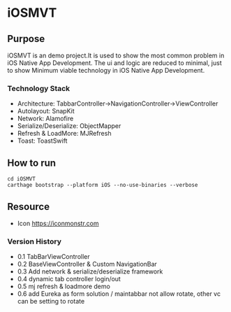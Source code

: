 # iOSMVT

## Purpose
iOSMVT is an demo project.It is used to show the most common problem in iOS Native App Development.
The ui and logic are reduced to minimal, just to show Minimum viable technology in iOS Native App Development.

### Technology Stack
* Architecture: TabbarController->NavigationController->ViewController
* Autolayout: SnapKit
* Network: Alamofire
* Serialize/Deserialize: ObjectMapper
* Refresh & LoadMore: MJRefresh
* Toast: ToastSwift 

## How to run
```
cd iOSMVT
carthage bootstrap --platform iOS --no-use-binaries --verbose
```

## Resource
* Icon https://iconmonstr.com

### Version History
* 0.1 TabBarViewController
* 0.2 BaseViewController & Custom NavigationBar
* 0.3 Add network & serialize/deserialize framework
* 0.4 dynamic tab controller login/out
* 0.5 mj refresh & loadmore demo
* 0.6 add Eureka as form solution / maintabbar not allow rotate, other vc can be setting to rotate
